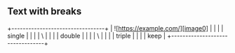 ## Text with breaks

+---------------------------------+
| ![https://example.com/][image0] |
|                                 |
| single                          |
|                                 |
| \\                              |
|                                 |
| double                          |
|                                 |
| \\                              |
|                                 |
| triple                          |
|                                 |
| keep                            |
+---------------------------------+

[image0]: about:blank
